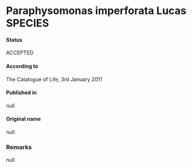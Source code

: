 Paraphysomonas imperforata Lucas SPECIES
=======

#### Status
ACCEPTED

#### According to
The Catalogue of Life, 3rd January 2011

#### Published in
null

#### Original name
null

### Remarks
null